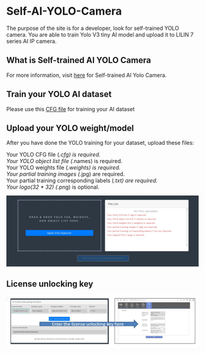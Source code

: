 # Self-AI-YOLO-Camera

The purpose of the site is for a developer, look for self-trained YOLO camera.  You are able to train Yolo V3 tiny AI model and upload it to LILIN 7 series AI IP camera.

## What is Self-trained AI YOLO Camera
For more information, visit [here](http://ai.meritlilin.com.tw:3380/) for Self-trained AI Yolo Camera.  

## Train your YOLO AI dataset
Please use this [CFG file](https://github.com/LILINOpenGitHub/Self-AI-YOLO-Camera/blob/main/Yolo%20V3%20tiny%20model/GYNet_Traffic_Tiny_CFG_1.0.6.cfg) for training your AI dataset

## Upload your YOLO weight/model
After you have done the YOLO training for your dataset, upload these files:

Your YOLO CFG file (*.cfg) is required. <BR>
Your YOLO object list file (*.names) is required. <BR>
Your YOLO weights file (*.weights) is required. <BR>
Your partial training images (*.jpg) are required. <BR>
Your partial training corresponding labels (*.txt) are required. <BR>
Your logo(32 * 32) (*.png) is optional. <BR>
  
![image](https://github.com/LILINOpenGitHub/Self-AI-YOLO-Camera/blob/main/images/conversion.jpg)
## License unlocking key
![image](https://github.com/LILINOpenGitHub/Self-AI-YOLO-Camera/blob/main/images/license.jpg)
